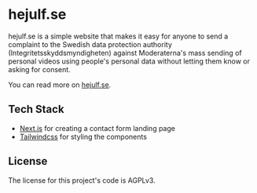 # hejulf.se

hejulf.se is a simple website that makes it easy for anyone to send a complaint to the Swedish data protection authority (Integritetsskyddsmyndigheten) against Moderaterna's mass sending of personal videos using people's personal data without letting them know or asking for consent.

You can read more on [hejulf.se](https://hejulf.se).

## Tech Stack

- [Next.js](https://nextjs.org) for creating a contact form landing page
- [Tailwindcss](https://tailwindcss.com) for styling the components

## License

The license for this project's code is AGPLv3.
